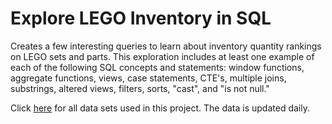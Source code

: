 # Explore LEGO Inventory in SQL
Creates a few interesting queries to learn about inventory quantity rankings on LEGO sets and parts. This exploration includes at least one example of each of the following SQL concepts and statements: window functions, aggregate functions, views, case statements, CTE's, multiple joins, substrings, altered views, filters, sorts, "cast", and "is not null."

Click [here](https://rebrickable.com/downloads/) for all data sets used in this project. The data is updated daily.


